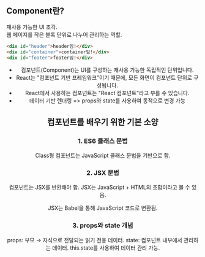 ## Component란?

재사용 가능한 UI 조각.  
웹 페이지를 작은 블록 단위로 나누어 관리하는 역할.  

```html
<div id="header">header임!</div>
<div id="container">container임!</div>
<div id="footer">footer임!</div>
```

<Header>
<Container>
<Footer>

- 컴포넌트(Component)는 UI를 구성하는 재사용 가능한 독립적인 단위입니다.
- React는 "컴포넌트 기반 프레임워크"이기 때문에, 모든 화면이 컴포넌트 단위로 구성됩니다.
- React에서 사용하는 컴포넌트는 "React 컴포넌트"라고 부를 수 있습니다.
- 데이터 기반 렌더링 => props와 state를 사용하여 동적으로 변경 가능

## 컴포넌트를 배우기 위한 기본 소양

### 1. ES6 클래스 문법

Class형 컴포넌트는 JavaScript 클래스 문법을 기반으로 함.

### 2. JSX 문법

컴포넌트는 JSX를 반환해야 함.
JSX는 JavaScript + HTML의 조합이라고 볼 수 있음.

JSX는 Babel을 통해 JavaScript 코드로 변환됨.

### 3. props와 state 개념

props: 부모 → 자식으로 전달되는 읽기 전용 데이터.
state: 컴포넌트 내부에서 관리하는 데이터.
this.state를 사용하여 데이터 관리 가능.